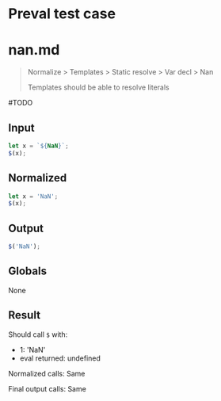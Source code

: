 # Preval test case

# nan.md

> Normalize > Templates > Static resolve > Var decl > Nan
>
> Templates should be able to resolve literals

#TODO

## Input

`````js filename=intro
let x = `${NaN}`;
$(x);
`````

## Normalized

`````js filename=intro
let x = 'NaN';
$(x);
`````

## Output

`````js filename=intro
$('NaN');
`````

## Globals

None

## Result

Should call `$` with:
 - 1: 'NaN'
 - eval returned: undefined

Normalized calls: Same

Final output calls: Same
